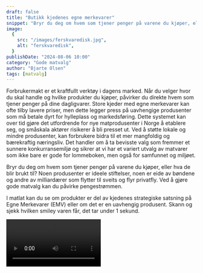 ```yaml
---
draft: false
title: "Butikk kjedenes egne merkevarer"
snippet: "Bryr du deg om hvem som tjener penger på varene du kjøper, eller hva de blir brukt til? Noen produsenter er ideele stiftelser, noen er eide av bøndene og andre av milliardærer som flytter til sveits og flyr privatfly. Ved å gjøre gode matvalg kan du påvirke pengestrømmen."
image:
  {
    src: "/images/ferskvaredisk.jpg",
    alt: "ferskvaredisk",
  }
publishDate: "2024-08-06 10:00"
category: "Gode matvalg"
author: "Bjarte Olsen"
tags: [matvalg]
---
```


Forbrukermakt er et kraftfullt verktøy i dagens marked. Når du velger hvor du skal handle og hvilke produkter du kjøper, påvirker du direkte hvem som tjener penger på dine dagligvarer. Store kjeder med egne merkevarer kan ofte tilby lavere priser, men dette legger press på uavhengige produsenter som må betale dyrt for hylleplass og markedsføring. Dette systemet kan over tid gjøre det utfordrende for nye matprodusenter i Norge å etablere seg, og småskala aktører risikerer å bli presset ut. Ved å støtte lokale og mindre produsenter, kan forbrukere bidra til et mer mangfoldig og bærekraftig næringsliv. Det handler om å ta bevisste valg som fremmer et sunnere konkurransemiljø og sikrer at vi har et variert utvalg av matvarer som ikke bare er gode for lommeboken, men også for samfunnet og miljøet.

Bryr du deg om hvem som tjener penger på varene du kjøper, eller hva de blir brukt til? Noen produsenter er ideele stiftelser, noen er eide av bøndene og andre av milliardærer som flytter til sveits og flyr privatfly. Ved å gjøre gode matvalg kan du påvirke pengestrømmen.

I matlat kan du se om produkter er del av kjedenes strategiske satsning på Egne Merkevarer (EMV) eller om det er en uavhengig produsent. Skann og sjekk hvilken smiley varen får, det tar under 1 sekund.

<div>
<video controls width="250">
  <source src="/images/Matlat-BarcodeScan.mp4" type="video/mp4" />
</video>
</div>